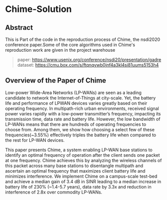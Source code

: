 # Chime-Solution
## Abstract
This is Part of the code in the reproduction process of Chime, the nsdi2020 conference paper.Some of the core algorithms used in Chime's reproduction work are given in the project warehouse

> paper: https://www.usenix.org/conference/nsdi20/presentation/gadre
> dataset: https://cmu.box.com/s/ftqnqywb0jnf4a3kl4si81uums5153h4 
## Overview of the Paper of Chime
Low-power Wide-Area Networks (LP-WANs) are seen as a leading candidate to network the Internet-of-Things at city-scale. Yet, the battery life and performance of LPWAN devices varies greatly based on their operating frequency. In multipath-rich urban environments, received signal power varies rapidly with a low-power transmitter’s frequency, impacting its transmission time, data rate and battery life. However, the low bandwidth of LP-WANs means that there are hundreds of operating frequencies to choose from. Among them, we show how choosing a select few of these frequencies(~3.55%) effectively triples the battery life when compared to the rest for LP-WAN devices.

This paper presents Chime, a system enabling LP-WAN base stations to identify an optimal frequency of operation after the client sends one packet at one frequency. Chime achieves this by analyzing the wireless channels of this packet across many base stations to disentangle multipath and ascertain an optimal frequency that maximizes client battery life and minimizes interference. We implement Chime on a campus-scale test-bed and achieve a median gain of 3.4 dB in SINR leading to a median increase in battery life of 230% (~1.4-5.7 years), data rate by 3.3x and reduction in interference of 2.8x over commodity LP-WANs.
